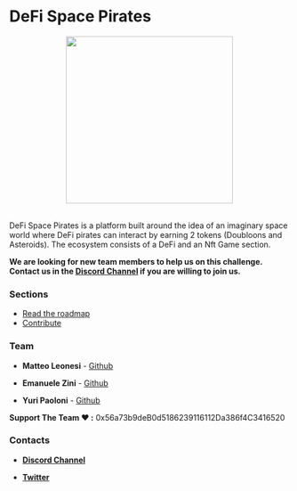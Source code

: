 # DeFi Space Pirates

<div align="center">
<img src="https://user-images.githubusercontent.com/38867931/169622526-55e4dcbb-35c3-42c5-aa44-10a603157080.png" data-canonical-src="https://user-images.githubusercontent.com/38867931/169622526-55e4dcbb-35c3-42c5-aa44-10a603157080.png" width="300" />
</div>

<br/>

DeFi Space Pirates is a platform built around the idea of an imaginary space world where DeFi pirates can interact by earning 2 tokens (Doubloons and Asteroids). The ecosystem consists of a DeFi and an Nft Game section.

**We are looking for new team members to help us on this challenge. Contact us in the [**Discord Channel**](https://discord.gg/jfGUh6w6) if you are willing to join us.**

### Sections

- [Read the roadmap](./docs/roadmap.md)
- [Contribute](./docs/contribute.md)

### Team

- **Matteo Leonesi** - [Github](https://github.com/MatteoLeonesi)

- **Emanuele Zini** - [Github](https://github.com/Gr3it)

- **Yuri Paoloni** - [Github](https://github.com/yuripaoloni)

**Support The Team ❤️ :** 0x56a73b9deB0d5186239116112Da386f4C3416520

### Contacts

- [**Discord Channel**](https://discord.gg/jfGUh6w6)

- [**Twitter**](https://twitter.com/df_spacepirates)
